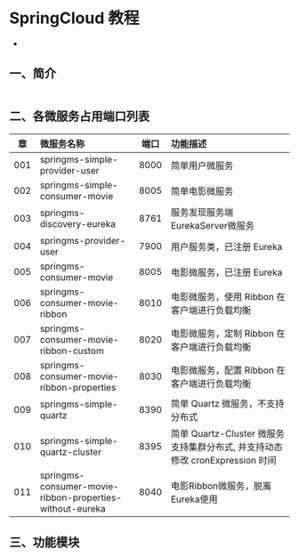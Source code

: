 # SpringCloud 教程
-

## 一、简介

``` 

```


## 二、各微服务占用端口列表
|章		| 微服务名称        														| 端口		| 功能描述		|
|:-----:	| :---------------------------------------------------------------------|:---------:|:------------	|
|001	| springms-simple-provider-user      									| 8000 		|简单用户微服务 	|
|002	| springms-simple-consumer-movie      									| 8005 		|简单电影微服务 	|
|003	| springms-discovery-eureka      										| 8761 		|服务发现服务端EurekaServer微服务 	|
|004	| springms-provider-user													| 7900 		|用户服务类，已注册 Eureka 	|
|005	| springms-consumer-movie      											| 8005 		|电影微服务，已注册 Eureka 	|
|006	| springms-consumer-movie-ribbon      									| 8010 		|电影微服务，使用 Ribbon 在客户端进行负载均衡  	|
|007	| springms-consumer-movie-ribbon-custom      							| 8020 		|电影微服务，定制 Ribbon 在客户端进行负载均衡 	|
|008	| springms-consumer-movie-ribbon-properties     							| 8030 		|电影微服务，配置 Ribbon 在客户端进行负载均衡 	|
|009	| springms-simple-quartz     									 		| 8390 		|简单 Quartz 微服务，不支持分布式 	|
|010	| springms-simple-quartz-cluster     									| 8395 		|简单 Quartz-Cluster 微服务支持集群分布式, 并支持动态修改 cronExpression 时间 	|
|011	| springms-consumer-movie-ribbon-properties-without-eureka     			| 8040 		|电影Ribbon微服务，脱离Eureka使用 	|





## 三、功能模块






































